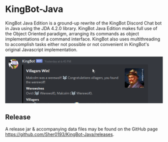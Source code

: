 # KingBot-Java
KingBot Java Edition is a ground-up rewrite of the KingBot Discord Chat bot in Java using the JDA 4.2.0 library. KingBot Java Edition makes full use of the Object Oriented paradigm, arranging its commands as object implementations of a command interface. KingBot also uses multithreading to accomplish tasks either not possible or not convenient in KingBot's original Javascript implementation.

![ONUW Demo](./image/demo.png)

## Release
A release jar & accompanying data files may be found on the GitHub page https://github.com/Sher0193/KingBot-Java/releases.
